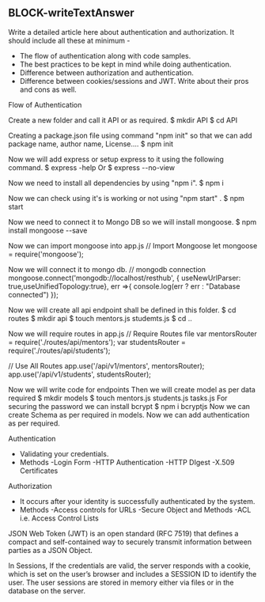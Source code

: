 ## BLOCK-writeTextAnswer

Write a detailed article here about authentication and authorization. It should include all these at minimum -

- The flow of authentication along with code samples.
- The best practices to be kept in mind while doing authentication.
- Difference between authorization and authentication.
- Difference between cookies/sessions and JWT. Write about their pros and cons as well.

Flow of Authentication 

Create a new folder and call it API or as required. 
$ mkdir API $ cd API

Creating a package.json file using command "npm init" so that we can add package name, author name, License....
 $ npm init

Now we will add express or setup express to it using the following command.
$ express -help
 Or
 $ express --no-view

Now we need to install all dependencies by using "npm i".
$ npm i

Now we can check using it's is working or not using "npm start" .
$ npm start

Now we need to connect it to Mongo DB so we will install mongoose.
 $ npm install mongoose --save

Now we can import mongoose into app.js
 // Import Mongoose let mongoose = require('mongoose');

Now we will connect it to mongo db.
 // mongodb connection mongoose.connect('mongodb://localhost/resthub', { useNewUrlParser: true,useUnifiedTopology:true}, err =>{ console.log(err ? err : "Database connected") });

Now we will create all api endpoint shall be defined in this folder.
 $ cd routes
 $ mkdir api 
$ touch mentors.js studemts.js 
$ cd ..

Now we will require routes in app.js
 // Require Routes file
 var mentorsRouter = require('./routes/api/mentors'); 
var studentsRouter = require('./routes/api/students');

// Use All Routes 
app.use('/api/v1/mentors', mentorsRouter); 
app.use('/api/v1/students', studentsRouter);

Now we will write code for endpoints
Then we will create model as per data required 
$ mkdir models 
$ touch mentors.js students.js tasks.js
For securing the password we can install bcrypt 
$ npm i bcryptjs
Now we can create Schema as per required in models.
Now we can add authentication as per required.


Authentication 
- Validating your credentials.
- Methods
  -Login Form
  -HTTP Authentication
  -HTTP DIgest
  -X.509 Certificates

Authorization
- It occurs after your identity is successfully authenticated by the system.
- Methods
  -Access controls for URLs
  -Secure Object and Methods
  -ACL i.e. Access Control Lists

JSON Web Token (JWT) is an open standard (RFC 7519) that defines a compact and self-contained way to securely transmit information between parties as a JSON Object.

In Sessions, If the credentials are valid, the server responds with a cookie, which is set on the user’s browser and includes a SESSION ID to identify the user. The user sessions are stored in memory either via files or in the database on the server. 
